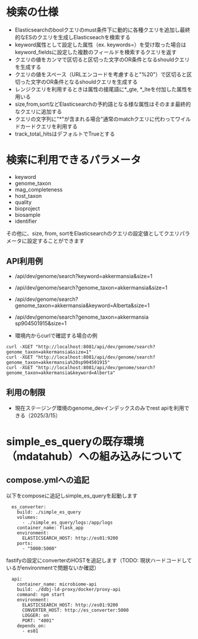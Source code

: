 # 検索の仕様
- Elasticsearchのboolクエリのmust条件下に動的に各種クエリを追加し最終的なESのクエリを生成しElasticseachを検索する
- keyword属性として設定した属性（ex. keywords=）を受け取った場合はkeyword_fieldsに設定した複数のフィールドを検索するクエリを返す
- クエリの値をカンマで区切ると区切った文字のOR条件となるshouldクエリを生成する
- クエリの値をスペース（URLエンコードを考慮すると"%20"）で区切ると区切った文字のOR条件となるshouldクエリを生成する
- レンジクエリを利用するときは属性の接尾語に*_gte, *_lteを付加した属性を用いる
- size,from,sortなどElasticsearchの予約語となる様な属性はそのまま最終的なクエリに追加する
- クエリの文字列に"*"が含まれる場合"通常のmatchクエリに代わってワイルドカードクエリを利用する
- track_total_hitsはデフォルトでTrueとする

# 検索に利用できるパラメータ

- keyword
- genome_taxon
- mag_completeness
- host_taxon
- quality
- bioproject
- biosample
- identifier

その他に、size, from, sortをElasticsearchのクエリの設定値としてクエリパラメータに設定することができます


## API利用例

- /api/dev/genome/search?keyword=akkermansia&size=1
- /api/dev/genome/search?genome_taxon=akkermansia&size=1
- /api/dev/genome/search?genome_taxon=akkermansia&keyword=Alberta&size=1
- /api/dev/genome/search?genome_taxon=akkermansia sp904501915&size=1

- 環境内からcurlで確認する場合の例
  
```
curl -XGET "http://localhost:8081/api/dev/genome/search?genome_taxon=akkermansia&size=1" 
curl -XGET "http://localhost:8081/api/dev/genome/search?genome_taxon=akkermansia%20sp904501915" 
curl -XGET "http://localhost:8081/api/dev/genome/search?genome_taxon=akkermansia&keyword=Alberta" 
```



## 利用の制限
- 現在ステージング環境のgenome_devインデックスのみでrest apiを利用できる（2025/3/15）


# simple_es_queryの既存環境（mdatahub）への組み込みについて

## compose.ymlへの追記

以下をcomposeに追記しsimple_es_queryを起動します

```
  es_converter:
    build: ./simple_es_query
    volumes:
      - ./simple_es_query/logs:/app/logs
    container_name: flask_app
    environment:
      ELASTICSEARCH_HOST: http://es01:9200
    ports:
      - "5000:5000"

```

fastifyの設定にconverterのHOSTを追記します（TODO: 現状ハードコードしているがenvironmentで問題ないか確認）
```
  api:
    container_name: microbiome-api
    build: ./ddbj-ld-proxy/docker/proxy-api
    command: npm start
    environment:
      ELASTICSEARCH_HOST: http://es01:9200
      CONVERTER_HOST: http://es_converter:5000
      LOGGER: on
      PORT: "4001"
    depends_on:
      - es01
```